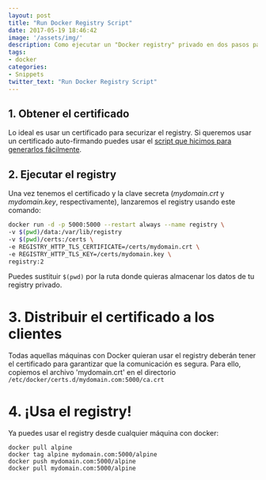 ```yaml
---
layout: post
title: "Run Docker Registry Script"
date: 2017-05-19 18:46:42
image: '/assets/img/'
description: Como ejecutar un "Docker registry" privado en dos pasos para usar en entornos locales
tags:
- docker
categories: 
- Snippets
twitter_text: "Run Docker Registry Script"
--- 
```


## 1. Obtener el certificado
Lo ideal es usar un certificado para securizar el registry. Si queremos usar un certificado auto-firmando puedes usar el [script que hicimos para generarlos fácilmente]({{site.url}}/script-certificados-autofirmados/).

## 2. Ejecutar el registry

Una vez tenemos el certificado y la clave secreta (_mydomain.crt_ y _mydomain.key_, respectivamente), lanzaremos el registry usando este comando:

```sh
docker run -d -p 5000:5000 --restart always --name registry \
-v $(pwd)/data:/var/lib/registry 
-v $(pwd)/certs:/certs \
-e REGISTRY_HTTP_TLS_CERTIFICATE=/certs/mydomain.crt \
-e REGISTRY_HTTP_TLS_KEY=/certs/mydomain.key \
registry:2
```

Puedes sustituir `$(pwd)` por la ruta donde quieras almacenar los datos de tu registry privado.

# 3. Distribuir el certificado a los clientes
Todas aquellas máquinas con Docker quieran usar el registry deberán tener el certificado para garantizar que la comunicación es segura. Para ello, copiemos el archivo 'mydomain.crt' en el directorio `/etc/docker/certs.d/mydomain.com:5000/ca.crt`

# 4. ¡Usa el registry!

Ya puedes usar el registry desde cualquier máquina con docker:

```shell
docker pull alpine
docker tag alpine mydomain.com:5000/alpine
docker push mydomain.com:5000/alpine
docker pull mydomain.com:5000/alpine
```